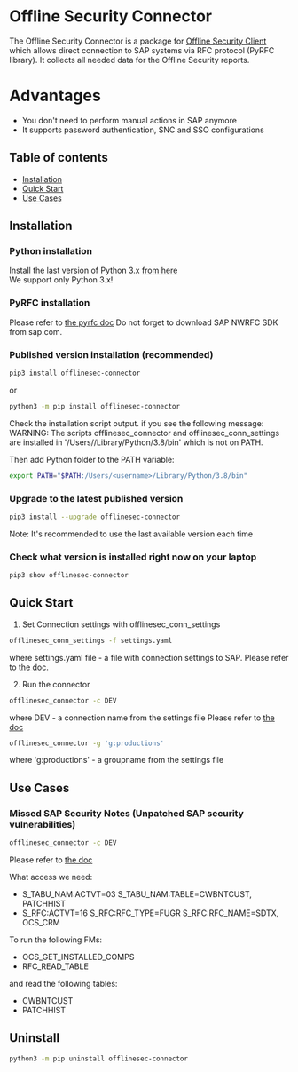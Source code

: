 # Offline Security Connector
The Offline Security Connector is a package for [Offline Security Client](https://github.com/offlinesec/offlinesec-client) which allows direct connection to SAP systems via RFC protocol (PyRFC library). It collects all needed data for the Offline Security reports.

# Advantages

* You don't need to perform manual actions in SAP anymore
* It supports password authentication, SNC and SSO configurations

## Table of contents

* [Installation](#installation)
* [Quick Start](#quick-start)
* [Use Cases](#use-cases)

## Installation

### Python installation
Install the last version of Python 3.x [from here](https://www.python.org/downloads/)<br />
We support only Python 3.x!

### PyRFC installation
Please refer to [the pyrfc doc](https://github.com/SAP-archive/PyRFC/blob/main/doc/install.rst)
Do not forget to download SAP NWRFC SDK from sap.com. 

### Published version installation (recommended)
```sh
pip3 install offlinesec-connector
```
or
```sh
python3 -m pip install offlinesec-connector
```

Check the installation script output. if you see the following message:
WARNING: The scripts offlinesec_connector and offlinesec_conn_settings are installed in '/Users/<username>/Library/Python/3.8/bin' which is not on PATH.

Then add Python folder to the PATH variable:
```sh
export PATH="$PATH:/Users/<username>/Library/Python/3.8/bin"
```

### Upgrade to the latest published version
```sh
pip3 install --upgrade offlinesec-connector
```
Note: It's recommended to use the last available version each time

### Check what version is installed right now on your laptop
```sh
pip3 show offlinesec-connector
```

## Quick Start
1. Set Connection settings with offlinesec_conn_settings
```sh
offlinesec_conn_settings -f settings.yaml
```
where settings.yaml file - a file with connection settings to SAP. Please refer to [the doc](./docs/offlinesec_conn_settings.md).

2. Run the connector
```sh
offlinesec_connector -c DEV
```
where DEV - a connection name from the settings file
Please refer to [the doc](./docs/offlinesec_connector.md)

```sh
offlinesec_connector -g 'g:productions'
```
where 'g:productions' - a groupname from the settings file

## Use Cases
### Missed SAP Security Notes (Unpatched SAP security vulnerabilities)
```sh
offlinesec_connector -c DEV
```
Please refer to [the doc](./docs/offlinesec_connector.md)

What access we need:
* S_TABU_NAM:ACTVT=03
  S_TABU_NAM:TABLE=CWBNTCUST, PATCHHIST
* S_RFC:ACTVT=16
  S_RFC:RFC_TYPE=FUGR
  S_RFC:RFC_NAME=SDTX, OCS_CRM

To run the following FMs:
* OCS_GET_INSTALLED_COMPS
* RFC_READ_TABLE

and read the following tables:
* CWBNTCUST
* PATCHHIST

## Uninstall
```sh
python3 -m pip uninstall offlinesec-connector
```
